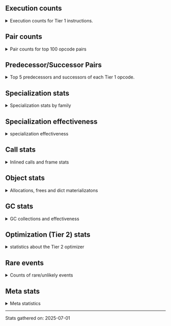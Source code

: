 ## Execution counts

<details>
<summary> Execution counts for Tier 1 instructions. </summary>


The "miss ratio" column shows the percentage of times the instruction
executed that it deoptimized. When this happens, the base unspecialized
instruction is not counted.

<table>
<thead>
<tr>
<th align="left">Name</th>
<th align="right">Base Count</th>
<th align="right">Head Count</th>
<th align="right">Change</th>
</tr>
</thead>
<tbody>
<tr>
<td align="left">BINARY_OP_SUBSCR_LIST_SLICE</td>
<td align="right">540,480</td>
<td align="right">8,180</td>
<td align="right">-98.5%</td>
</tr>
<tr>
<td align="left">STORE_SUBSCR_LIST_INT</td>
<td align="right">547,740</td>
<td align="right">8,300</td>
<td align="right">-98.5%</td>
</tr>
<tr>
<td align="left">LOAD_FAST</td>
<td align="right">1,295,320</td>
<td align="right">20,060</td>
<td align="right">-98.5%</td>
</tr>
<tr>
<td align="left">GET_ITER</td>
<td align="right">812,960</td>
<td align="right">12,640</td>
<td align="right">-98.4%</td>
</tr>
<tr>
<td align="left">BINARY_OP_SUBSCR_LIST_INT</td>
<td align="right">428,720</td>
<td align="right">6,720</td>
<td align="right">-98.4%</td>
</tr>
<tr>
<td align="left">FOR_ITER</td>
<td align="right">564,660</td>
<td align="right">8,900</td>
<td align="right">-98.4%</td>
</tr>
<tr>
<td align="left">LOAD_FAST_BORROW_LOAD_FAST_BORROW</td>
<td align="right">1,560,400</td>
<td align="right">24,640</td>
<td align="right">-98.4%</td>
</tr>
<tr>
<td align="left">LOAD_SMALL_INT</td>
<td align="right">196,520</td>
<td align="right">3,120</td>
<td align="right">-98.4%</td>
</tr>
<tr>
<td align="left">POP_JUMP_IF_FALSE</td>
<td align="right">196,520</td>
<td align="right">3,120</td>
<td align="right">-98.4%</td>
</tr>
<tr>
<td align="left">CALL_PY_GENERAL</td>
<td align="right">58,340</td>
<td align="right">980</td>
<td align="right">-98.3%</td>
</tr>
<tr>
<td align="left">COMPARE_OP</td>
<td align="right">369,340</td>
<td align="right">6,220</td>
<td align="right">-98.3%</td>
</tr>
<tr>
<td align="left">EXTENDED_ARG</td>
<td align="right">741,920</td>
<td align="right">12,860</td>
<td align="right">-98.3%</td>
</tr>
<tr>
<td align="left">STORE_FAST</td>
<td align="right">2,179,020</td>
<td align="right">37,960</td>
<td align="right">-98.3%</td>
</tr>
<tr>
<td align="left">FOR_ITER_LIST</td>
<td align="right">659,960</td>
<td align="right">11,540</td>
<td align="right">-98.3%</td>
</tr>
<tr>
<td align="left">RESUME_CHECK</td>
<td align="right">140,520</td>
<td align="right">2,500</td>
<td align="right">-98.2%</td>
</tr>
<tr>
<td align="left">JUMP_BACKWARD_JIT</td>
<td align="right">411,460</td>
<td align="right">7,800</td>
<td align="right">-98.1%</td>
</tr>
<tr>
<td align="left">LOAD_GLOBAL_MODULE</td>
<td align="right">58,540</td>
<td align="right">1,180</td>
<td align="right">-98.0%</td>
</tr>
<tr>
<td align="left">POP_JUMP_IF_TRUE</td>
<td align="right">817,000</td>
<td align="right">16,520</td>
<td align="right">-98.0%</td>
</tr>
<tr>
<td align="left">COMPARE_OP_INT</td>
<td align="right">644,440</td>
<td align="right">13,540</td>
<td align="right">-97.9%</td>
</tr>
<tr>
<td align="left">CALL_LEN</td>
<td align="right">644,560</td>
<td align="right">13,660</td>
<td align="right">-97.9%</td>
</tr>
<tr>
<td align="left">LOAD_GLOBAL_BUILTIN</td>
<td align="right">746,420</td>
<td align="right">18,540</td>
<td align="right">-97.5%</td>
</tr>
<tr>
<td align="left">BINARY_OP</td>
<td align="right">198,940</td>
<td align="right">5,280</td>
<td align="right">-97.3%</td>
</tr>
<tr>
<td align="left">LOAD_FAST_BORROW</td>
<td align="right">2,169,520</td>
<td align="right">61,380</td>
<td align="right">-97.2%</td>
</tr>
<tr>
<td align="left">CALL_METHOD_DESCRIPTOR_O</td>
<td align="right">60,080</td>
<td align="right">2,540</td>
<td align="right">-95.8%</td>
</tr>
<tr>
<td align="left">CALL_BUILTIN_FAST_WITH_KEYWORDS</td>
<td align="right">101,660</td>
<td align="right">4,680</td>
<td align="right">-95.4%</td>
</tr>
<tr>
<td align="left">LOAD_ATTR_METHOD_NO_DICT</td>
<td align="right">63,680</td>
<td align="right">5,780</td>
<td align="right">-90.9%</td>
</tr>
<tr>
<td align="left">ENTER_EXECUTOR</td>
<td align="right">3,871,680</td>
<td align="right">1,922,240</td>
<td align="right">-50.4%</td>
</tr>
<tr>
<td align="left">POP_ITER</td>
<td align="right">2,428,660</td>
<td align="right">1,894,560</td>
<td align="right">-22.0%</td>
</tr>
<tr>
<td align="left">LOAD_CONST</td>
<td align="right">2,435,260</td>
<td align="right">1,902,240</td>
<td align="right">-21.9%</td>
</tr>
<tr>
<td align="left">CALL_METHOD_DESCRIPTOR_FAST</td>
<td align="right">3,560</td>
<td align="right">3,200</td>
<td align="right">-10.1%</td>
</tr>
<tr>
<td align="left">BUILD_SLICE</td>
<td align="right">1,800</td>
<td align="right">1,620</td>
<td align="right">-10.0%</td>
</tr>
<tr>
<td align="left">CALL_BUILTIN_CLASS</td>
<td align="right">1,980</td>
<td align="right">1,800</td>
<td align="right">-9.1%</td>
</tr>
<tr>
<td align="left">PUSH_NULL</td>
<td align="right">4,140</td>
<td align="right">3,780</td>
<td align="right">-8.7%</td>
</tr>
<tr>
<td align="left">POP_TOP</td>
<td align="right">1,954,700</td>
<td align="right">1,896,980</td>
<td align="right">-3.0%</td>
</tr>
<tr>
<td align="left">RETURN_VALUE</td>
<td align="right">1,887,180</td>
<td align="right">1,887,180</td>
<td align="right">0.0%</td>
</tr>
<tr>
<td align="left">CALL</td>
<td align="right">1,360</td>
<td align="right">1,360</td>
<td align="right">0.0%</td>
</tr>
<tr>
<td align="left">LOAD_GLOBAL</td>
<td align="right">920</td>
<td align="right">920</td>
<td align="right">0.0%</td>
</tr>
<tr>
<td align="left">LOAD_ATTR</td>
<td align="right">700</td>
<td align="right">700</td>
<td align="right">0.0%</td>
</tr>
<tr>
<td align="left">CALL_NON_PY_GENERAL</td>
<td align="right">200</td>
<td align="right">200</td>
<td align="right">0.0%</td>
</tr>
<tr>
<td align="left">BUILD_LIST</td>
<td align="right">180</td>
<td align="right">180</td>
<td align="right">0.0%</td>
</tr>
<tr>
<td align="left">RESUME</td>
<td align="right">160</td>
<td align="right">160</td>
<td align="right">0.0%</td>
</tr>
<tr>
<td align="left">JUMP_BACKWARD</td>
<td align="right">160</td>
<td align="right">160</td>
<td align="right">0.0%</td>
</tr>
<tr>
<td align="left">CALL_PY_EXACT_ARGS</td>
<td align="right">160</td>
<td align="right">160</td>
<td align="right">0.0%</td>
</tr>
<tr>
<td align="left">LOAD_ATTR_INSTANCE_VALUE</td>
<td align="right">160</td>
<td align="right">160</td>
<td align="right">0.0%</td>
</tr>
<tr>
<td align="left">LOAD_ATTR_MODULE</td>
<td align="right">160</td>
<td align="right">160</td>
<td align="right">0.0%</td>
</tr>
<tr>
<td align="left">CALL_FUNCTION_EX</td>
<td align="right">120</td>
<td align="right">120</td>
<td align="right">0.0%</td>
</tr>
<tr>
<td align="left">TO_BOOL</td>
<td align="right">120</td>
<td align="right">120</td>
<td align="right">0.0%</td>
</tr>
<tr>
<td align="left">BUILD_TUPLE</td>
<td align="right">120</td>
<td align="right">120</td>
<td align="right">0.0%</td>
</tr>
<tr>
<td align="left">LOAD_DEREF</td>
<td align="right">120</td>
<td align="right">120</td>
<td align="right">0.0%</td>
</tr>
<tr>
<td align="left">FOR_ITER_RANGE</td>
<td align="right">100</td>
<td align="right">100</td>
<td align="right">0.0%</td>
</tr>
<tr>
<td align="left">LOAD_ATTR_METHOD_WITH_VALUES</td>
<td align="right">80</td>
<td align="right">80</td>
<td align="right">0.0%</td>
</tr>
<tr>
<td align="left">MAKE_FUNCTION</td>
<td align="right">60</td>
<td align="right">60</td>
<td align="right">0.0%</td>
</tr>
<tr>
<td align="left">NOP</td>
<td align="right">60</td>
<td align="right">60</td>
<td align="right">0.0%</td>
</tr>
<tr>
<td align="left">CALL_INTRINSIC_1</td>
<td align="right">60</td>
<td align="right">60</td>
<td align="right">0.0%</td>
</tr>
<tr>
<td align="left">COPY_FREE_VARS</td>
<td align="right">60</td>
<td align="right">60</td>
<td align="right">0.0%</td>
</tr>
<tr>
<td align="left">IS_OP</td>
<td align="right">60</td>
<td align="right">60</td>
<td align="right">0.0%</td>
</tr>
<tr>
<td align="left">JUMP_FORWARD</td>
<td align="right">60</td>
<td align="right">60</td>
<td align="right">0.0%</td>
</tr>
<tr>
<td align="left">LIST_EXTEND</td>
<td align="right">60</td>
<td align="right">60</td>
<td align="right">0.0%</td>
</tr>
<tr>
<td align="left">LOAD_FAST_CHECK</td>
<td align="right">60</td>
<td align="right">60</td>
<td align="right">0.0%</td>
</tr>
<tr>
<td align="left">LOAD_FAST_LOAD_FAST</td>
<td align="right">60</td>
<td align="right">60</td>
<td align="right">0.0%</td>
</tr>
<tr>
<td align="left">MAKE_CELL</td>
<td align="right">60</td>
<td align="right">60</td>
<td align="right">0.0%</td>
</tr>
<tr>
<td align="left">POP_JUMP_IF_NOT_NONE</td>
<td align="right">60</td>
<td align="right">60</td>
<td align="right">0.0%</td>
</tr>
<tr>
<td align="left">SET_FUNCTION_ATTRIBUTE</td>
<td align="right">60</td>
<td align="right">60</td>
<td align="right">0.0%</td>
</tr>
<tr>
<td align="left">STORE_DEREF</td>
<td align="right">60</td>
<td align="right">60</td>
<td align="right">0.0%</td>
</tr>
<tr>
<td align="left">STORE_FAST_STORE_FAST</td>
<td align="right">60</td>
<td align="right">60</td>
<td align="right">0.0%</td>
</tr>
<tr>
<td align="left">STORE_SUBSCR</td>
<td align="right">40</td>
<td align="right">40</td>
<td align="right">0.0%</td>
</tr>
<tr>
<td align="left">UNPACK_SEQUENCE</td>
<td align="right">40</td>
<td align="right">40</td>
<td align="right">0.0%</td>
</tr>
<tr>
<td align="left">BINARY_OP_SUBSCR_TUPLE_INT</td>
<td align="right">40</td>
<td align="right">40</td>
<td align="right">0.0%</td>
</tr>
<tr>
<td align="left">BINARY_OP_SUBTRACT_FLOAT</td>
<td align="right">40</td>
<td align="right">40</td>
<td align="right">0.0%</td>
</tr>
<tr>
<td align="left">CALL_METHOD_DESCRIPTOR_NOARGS</td>
<td align="right">40</td>
<td align="right">40</td>
<td align="right">0.0%</td>
</tr>
<tr>
<td align="left">TO_BOOL_BOOL</td>
<td align="right">40</td>
<td align="right">40</td>
<td align="right">0.0%</td>
</tr>
<tr>
<td align="left">UNPACK_SEQUENCE_TWO_TUPLE</td>
<td align="right">40</td>
<td align="right">40</td>
<td align="right">0.0%</td>
</tr>
</tbody>
</table>


</details>

## Pair counts

<details>
<summary> Pair counts for top 100 opcode pairs </summary>


Pairs of specialized operations that deoptimize and are then followed by
the corresponding unspecialized instruction are not counted as pairs.

Not included in comparative output.


</details>

## Predecessor/Successor Pairs

<details>
<summary> Top 5 predecessors and successors of each Tier 1 opcode. </summary>


This does not include the unspecialized instructions that occur after a
specialized instruction deoptimizes.

Not included in comparative output.


</details>

## Specialization stats

<details>
<summary> Specialization stats by family </summary>

### BINARY_OP

<details>
<summary> specialization stats for BINARY_OP family </summary>

<table>
<thead>
<tr>
<th align="left">Kind</th>
<th align="right">Base Count</th>
<th align="right">Base Ratio</th>
<th align="right">Head Count</th>
<th align="right">Head Ratio</th>
<th align="right">Change</th>
</tr>
</thead>
<tbody>
<tr>
<td align="left">
deferred
<details>
<summary>ⓘ</summary>

Lists the number of "deferred" (i.e. not specialized) instructions executed.
</details>
</td>
<td align="right">198,240</td>
<td align="right">0.8%</td>
<td align="right">4,820</td>
<td align="right">0.0%</td>
<td align="right">-97.6%</td>
</tr>
<tr>
<td align="left">
hit
<details>
<summary>ⓘ</summary>

Specialized instructions that complete.
</details>
</td>
<td align="right">24,582,700</td>
<td align="right">99.2%</td>
<td align="right">24,582,700</td>
<td align="right">100.0%</td>
<td align="right">0.0%</td>
</tr>
</tbody>
</table>

<table>
<thead>
<tr>
<th align="left">Success</th>
<th align="right">Base Count</th>
<th align="right">Base Ratio</th>
<th align="right">Head Count</th>
<th align="right">Head Ratio</th>
<th align="right">Change</th>
</tr>
</thead>
<tbody>
<tr>
<td align="left">Failure</td>
<td align="right">560</td>
<td align="right">80.0%</td>
<td align="right">320</td>
<td align="right">69.6%</td>
<td align="right">-42.9%</td>
</tr>
<tr>
<td align="left">Success</td>
<td align="right">140</td>
<td align="right">20.0%</td>
<td align="right">140</td>
<td align="right">30.4%</td>
<td align="right">0.0%</td>
</tr>
</tbody>
</table>

<table>
<thead>
<tr>
<th align="left">Failure kind</th>
<th align="right">Base Count</th>
<th align="right">Base Ratio</th>
<th align="right">Head Count</th>
<th align="right">Head Ratio</th>
<th align="right">Change</th>
</tr>
</thead>
<tbody>
<tr>
<td align="left">and other</td>
<td align="right">220</td>
<td align="right">39.3%</td>
<td align="right">100</td>
<td align="right">31.2%</td>
<td align="right">-54.5%</td>
</tr>
<tr>
<td align="left">subtract other</td>
<td align="right">220</td>
<td align="right">39.3%</td>
<td align="right">100</td>
<td align="right">31.2%</td>
<td align="right">-54.5%</td>
</tr>
<tr>
<td align="left">subscr string slice</td>
<td align="right">100</td>
<td align="right">17.9%</td>
<td align="right">100</td>
<td align="right">31.2%</td>
<td align="right">0.0%</td>
</tr>
<tr>
<td align="left">multiply different types</td>
<td align="right">20</td>
<td align="right">3.6%</td>
<td align="right">20</td>
<td align="right">6.2%</td>
<td align="right">0.0%</td>
</tr>
</tbody>
</table>


</details>

### CALL

<details>
<summary> specialization stats for CALL family </summary>

<table>
<thead>
<tr>
<th align="left">Kind</th>
<th align="right">Base Count</th>
<th align="right">Base Ratio</th>
<th align="right">Head Count</th>
<th align="right">Head Ratio</th>
<th align="right">Change</th>
</tr>
</thead>
<tbody>
<tr>
<td align="left">
deferred
<details>
<summary>ⓘ</summary>

Lists the number of "deferred" (i.e. not specialized) instructions executed.
</details>
</td>
<td align="right">680</td>
<td align="right">0.0%</td>
<td align="right">680</td>
<td align="right">0.0%</td>
<td align="right">0.0%</td>
</tr>
<tr>
<td align="left">
hit
<details>
<summary>ⓘ</summary>

Specialized instructions that complete.
</details>
</td>
<td align="right">15,990,980</td>
<td align="right">100.0%</td>
<td align="right">15,990,980</td>
<td align="right">100.0%</td>
<td align="right">0.0%</td>
</tr>
</tbody>
</table>

<table>
<thead>
<tr>
<th align="left">Success</th>
<th align="right">Base Count</th>
<th align="right">Base Ratio</th>
<th align="right">Head Count</th>
<th align="right">Head Ratio</th>
<th align="right">Change</th>
</tr>
</thead>
<tbody>
<tr>
<td align="left">Success</td>
<td align="right">680</td>
<td align="right">100.0%</td>
<td align="right">680</td>
<td align="right">100.0%</td>
<td align="right">0.0%</td>
</tr>
<tr>
<td align="left">Failure</td>
<td align="right">0</td>
<td align="right">0.0%</td>
<td align="right">0</td>
<td align="right">0.0%</td>
<td align="right"></td>
</tr>
</tbody>
</table>


</details>

### COMPARE_OP

<details>
<summary> specialization stats for COMPARE_OP family </summary>

<table>
<thead>
<tr>
<th align="left">Kind</th>
<th align="right">Base Count</th>
<th align="right">Base Ratio</th>
<th align="right">Head Count</th>
<th align="right">Head Ratio</th>
<th align="right">Change</th>
</tr>
</thead>
<tbody>
<tr>
<td align="left">
deferred
<details>
<summary>ⓘ</summary>

Lists the number of "deferred" (i.e. not specialized) instructions executed.
</details>
</td>
<td align="right">368,960</td>
<td align="right">3.2%</td>
<td align="right">5,980</td>
<td align="right">0.1%</td>
<td align="right">-98.4%</td>
</tr>
<tr>
<td align="left">
hit
<details>
<summary>ⓘ</summary>

Specialized instructions that complete.
</details>
</td>
<td align="right">11,006,920</td>
<td align="right">96.8%</td>
<td align="right">11,006,920</td>
<td align="right">99.9%</td>
<td align="right">0.0%</td>
</tr>
</tbody>
</table>

<table>
<thead>
<tr>
<th align="left">Success</th>
<th align="right">Base Count</th>
<th align="right">Base Ratio</th>
<th align="right">Head Count</th>
<th align="right">Head Ratio</th>
<th align="right">Change</th>
</tr>
</thead>
<tbody>
<tr>
<td align="left">Failure</td>
<td align="right">300</td>
<td align="right">78.9%</td>
<td align="right">160</td>
<td align="right">66.7%</td>
<td align="right">-46.7%</td>
</tr>
<tr>
<td align="left">Success</td>
<td align="right">80</td>
<td align="right">21.1%</td>
<td align="right">80</td>
<td align="right">33.3%</td>
<td align="right">0.0%</td>
</tr>
</tbody>
</table>

<table>
<thead>
<tr>
<th align="left">Failure kind</th>
<th align="right">Base Count</th>
<th align="right">Base Ratio</th>
<th align="right">Head Count</th>
<th align="right">Head Ratio</th>
<th align="right">Change</th>
</tr>
</thead>
<tbody>
<tr>
<td align="left">set</td>
<td align="right">280</td>
<td align="right">93.3%</td>
<td align="right">140</td>
<td align="right">87.5%</td>
<td align="right">-50.0%</td>
</tr>
<tr>
<td align="left">list</td>
<td align="right">20</td>
<td align="right">6.7%</td>
<td align="right">20</td>
<td align="right">12.5%</td>
<td align="right">0.0%</td>
</tr>
</tbody>
</table>


</details>

### FOR_ITER

<details>
<summary> specialization stats for FOR_ITER family </summary>

<table>
<thead>
<tr>
<th align="left">Kind</th>
<th align="right">Base Count</th>
<th align="right">Base Ratio</th>
<th align="right">Head Count</th>
<th align="right">Head Ratio</th>
<th align="right">Change</th>
</tr>
</thead>
<tbody>
<tr>
<td align="left">
deferred
<details>
<summary>ⓘ</summary>

Lists the number of "deferred" (i.e. not specialized) instructions executed.
</details>
</td>
<td align="right">564,260</td>
<td align="right">46.1%</td>
<td align="right">8,680</td>
<td align="right">42.3%</td>
<td align="right">-98.5%</td>
</tr>
<tr>
<td align="left">
hit
<details>
<summary>ⓘ</summary>

Specialized instructions that complete.
</details>
</td>
<td align="right">660,060</td>
<td align="right">53.9%</td>
<td align="right">11,640</td>
<td align="right">56.7%</td>
<td align="right">-98.2%</td>
</tr>
</tbody>
</table>

<table>
<thead>
<tr>
<th align="left">Success</th>
<th align="right">Base Count</th>
<th align="right">Base Ratio</th>
<th align="right">Head Count</th>
<th align="right">Head Ratio</th>
<th align="right">Change</th>
</tr>
</thead>
<tbody>
<tr>
<td align="left">Failure</td>
<td align="right">340</td>
<td align="right">85.0%</td>
<td align="right">160</td>
<td align="right">72.7%</td>
<td align="right">-52.9%</td>
</tr>
<tr>
<td align="left">Success</td>
<td align="right">60</td>
<td align="right">15.0%</td>
<td align="right">60</td>
<td align="right">27.3%</td>
<td align="right">0.0%</td>
</tr>
</tbody>
</table>

<table>
<thead>
<tr>
<th align="left">Failure kind</th>
<th align="right">Base Count</th>
<th align="right">Base Ratio</th>
<th align="right">Head Count</th>
<th align="right">Head Ratio</th>
<th align="right">Change</th>
</tr>
</thead>
<tbody>
<tr>
<td align="left">set</td>
<td align="right">320</td>
<td align="right">94.1%</td>
<td align="right">140</td>
<td align="right">87.5%</td>
<td align="right">-56.2%</td>
</tr>
<tr>
<td align="left">dict values</td>
<td align="right">20</td>
<td align="right">5.9%</td>
<td align="right">20</td>
<td align="right">12.5%</td>
<td align="right">0.0%</td>
</tr>
</tbody>
</table>


</details>

### GET_ITER

<details>
<summary> specialization stats for GET_ITER family </summary>

<table>
<thead>
<tr>
<th align="left">Failure kind</th>
<th align="right">Base Count</th>
<th align="right">Base Ratio</th>
<th align="right">Head Count</th>
<th align="right">Head Ratio</th>
<th align="right">Change</th>
</tr>
</thead>
<tbody>
<tr>
<td align="left">list</td>
<td align="right">6,717,900</td>
<td align="right">6,717,900 / 0 !!</td>
<td align="right">6,717,900</td>
<td align="right">6,717,900 / 0 !!</td>
<td align="right">0.0%</td>
</tr>
<tr>
<td align="left">other</td>
<td align="right">3,088,020</td>
<td align="right">3,088,020 / 0 !!</td>
<td align="right">3,088,020</td>
<td align="right">3,088,020 / 0 !!</td>
<td align="right">0.0%</td>
</tr>
</tbody>
</table>


</details>

### LOAD_ATTR

<details>
<summary> specialization stats for LOAD_ATTR family </summary>

<table>
<thead>
<tr>
<th align="left">Kind</th>
<th align="right">Base Count</th>
<th align="right">Base Ratio</th>
<th align="right">Head Count</th>
<th align="right">Head Ratio</th>
<th align="right">Change</th>
</tr>
</thead>
<tbody>
<tr>
<td align="left">
hit
<details>
<summary>ⓘ</summary>

Specialized instructions that complete.
</details>
</td>
<td align="right">1,892,500</td>
<td align="right">100.0%</td>
<td align="right">1,892,320</td>
<td align="right">100.0%</td>
<td align="right">-0.0%</td>
</tr>
<tr>
<td align="left">
deferred
<details>
<summary>ⓘ</summary>

Lists the number of "deferred" (i.e. not specialized) instructions executed.
</details>
</td>
<td align="right">380</td>
<td align="right">0.0%</td>
<td align="right">380</td>
<td align="right">0.0%</td>
<td align="right">0.0%</td>
</tr>
</tbody>
</table>

<table>
<thead>
<tr>
<th align="left">Success</th>
<th align="right">Base Count</th>
<th align="right">Base Ratio</th>
<th align="right">Head Count</th>
<th align="right">Head Ratio</th>
<th align="right">Change</th>
</tr>
</thead>
<tbody>
<tr>
<td align="left">Success</td>
<td align="right">300</td>
<td align="right">93.8%</td>
<td align="right">300</td>
<td align="right">93.8%</td>
<td align="right">0.0%</td>
</tr>
<tr>
<td align="left">Failure</td>
<td align="right">20</td>
<td align="right">6.2%</td>
<td align="right">20</td>
<td align="right">6.2%</td>
<td align="right">0.0%</td>
</tr>
</tbody>
</table>


</details>

### LOAD_GLOBAL

<details>
<summary> specialization stats for LOAD_GLOBAL family </summary>

<table>
<thead>
<tr>
<th align="left">Kind</th>
<th align="right">Base Count</th>
<th align="right">Base Ratio</th>
<th align="right">Head Count</th>
<th align="right">Head Ratio</th>
<th align="right">Change</th>
</tr>
</thead>
<tbody>
<tr>
<td align="left">
hit
<details>
<summary>ⓘ</summary>

Specialized instructions that complete.
</details>
</td>
<td align="right">804,960</td>
<td align="right">99.9%</td>
<td align="right">19,720</td>
<td align="right">95.5%</td>
<td align="right">-97.6%</td>
</tr>
<tr>
<td align="left">
deferred
<details>
<summary>ⓘ</summary>

Lists the number of "deferred" (i.e. not specialized) instructions executed.
</details>
</td>
<td align="right">460</td>
<td align="right">0.1%</td>
<td align="right">460</td>
<td align="right">2.2%</td>
<td align="right">0.0%</td>
</tr>
</tbody>
</table>

<table>
<thead>
<tr>
<th align="left">Success</th>
<th align="right">Base Count</th>
<th align="right">Base Ratio</th>
<th align="right">Head Count</th>
<th align="right">Head Ratio</th>
<th align="right">Change</th>
</tr>
</thead>
<tbody>
<tr>
<td align="left">Success</td>
<td align="right">460</td>
<td align="right">100.0%</td>
<td align="right">460</td>
<td align="right">100.0%</td>
<td align="right">0.0%</td>
</tr>
<tr>
<td align="left">Failure</td>
<td align="right">0</td>
<td align="right">0.0%</td>
<td align="right">0</td>
<td align="right">0.0%</td>
<td align="right"></td>
</tr>
</tbody>
</table>


</details>

### STORE_SUBSCR

<details>
<summary> specialization stats for STORE_SUBSCR family </summary>

<table>
<thead>
<tr>
<th align="left">Kind</th>
<th align="right">Base Count</th>
<th align="right">Base Ratio</th>
<th align="right">Head Count</th>
<th align="right">Head Ratio</th>
<th align="right">Change</th>
</tr>
</thead>
<tbody>
<tr>
<td align="left">
deferred
<details>
<summary>ⓘ</summary>

Lists the number of "deferred" (i.e. not specialized) instructions executed.
</details>
</td>
<td align="right">20</td>
<td align="right">0.0%</td>
<td align="right">20</td>
<td align="right">0.0%</td>
<td align="right">0.0%</td>
</tr>
<tr>
<td align="left">
hit
<details>
<summary>ⓘ</summary>

Specialized instructions that complete.
</details>
</td>
<td align="right">15,439,780</td>
<td align="right">100.0%</td>
<td align="right">15,439,780</td>
<td align="right">100.0%</td>
<td align="right">0.0%</td>
</tr>
</tbody>
</table>

<table>
<thead>
<tr>
<th align="left">Success</th>
<th align="right">Base Count</th>
<th align="right">Base Ratio</th>
<th align="right">Head Count</th>
<th align="right">Head Ratio</th>
<th align="right">Change</th>
</tr>
</thead>
<tbody>
<tr>
<td align="left">Success</td>
<td align="right">20</td>
<td align="right">100.0%</td>
<td align="right">20</td>
<td align="right">100.0%</td>
<td align="right">0.0%</td>
</tr>
<tr>
<td align="left">Failure</td>
<td align="right">0</td>
<td align="right">0.0%</td>
<td align="right">0</td>
<td align="right">0.0%</td>
<td align="right"></td>
</tr>
</tbody>
</table>


</details>

### TO_BOOL

<details>
<summary> specialization stats for TO_BOOL family </summary>

<table>
<thead>
<tr>
<th align="left">Kind</th>
<th align="right">Base Count</th>
<th align="right">Base Ratio</th>
<th align="right">Head Count</th>
<th align="right">Head Ratio</th>
<th align="right">Change</th>
</tr>
</thead>
<tbody>
<tr>
<td align="left">
deferred
<details>
<summary>ⓘ</summary>

Lists the number of "deferred" (i.e. not specialized) instructions executed.
</details>
</td>
<td align="right">80</td>
<td align="right">50.0%</td>
<td align="right">80</td>
<td align="right">50.0%</td>
<td align="right">0.0%</td>
</tr>
<tr>
<td align="left">
hit
<details>
<summary>ⓘ</summary>

Specialized instructions that complete.
</details>
</td>
<td align="right">40</td>
<td align="right">25.0%</td>
<td align="right">40</td>
<td align="right">25.0%</td>
<td align="right">0.0%</td>
</tr>
</tbody>
</table>

<table>
<thead>
<tr>
<th align="left">Success</th>
<th align="right">Base Count</th>
<th align="right">Base Ratio</th>
<th align="right">Head Count</th>
<th align="right">Head Ratio</th>
<th align="right">Change</th>
</tr>
</thead>
<tbody>
<tr>
<td align="left">Success</td>
<td align="right">20</td>
<td align="right">50.0%</td>
<td align="right">20</td>
<td align="right">50.0%</td>
<td align="right">0.0%</td>
</tr>
<tr>
<td align="left">Failure</td>
<td align="right">20</td>
<td align="right">50.0%</td>
<td align="right">20</td>
<td align="right">50.0%</td>
<td align="right">0.0%</td>
</tr>
</tbody>
</table>

<table>
<thead>
<tr>
<th align="left">Failure kind</th>
<th align="right">Base Count</th>
<th align="right">Base Ratio</th>
<th align="right">Head Count</th>
<th align="right">Head Ratio</th>
<th align="right">Change</th>
</tr>
</thead>
<tbody>
<tr>
<td align="left">sequence</td>
<td align="right">20</td>
<td align="right">100.0%</td>
<td align="right">20</td>
<td align="right">100.0%</td>
<td align="right">0.0%</td>
</tr>
</tbody>
</table>


</details>

### UNPACK_SEQUENCE

<details>
<summary> specialization stats for UNPACK_SEQUENCE family </summary>

<table>
<thead>
<tr>
<th align="left">Kind</th>
<th align="right">Base Count</th>
<th align="right">Base Ratio</th>
<th align="right">Head Count</th>
<th align="right">Head Ratio</th>
<th align="right">Change</th>
</tr>
</thead>
<tbody>
<tr>
<td align="left">
deferred
<details>
<summary>ⓘ</summary>

Lists the number of "deferred" (i.e. not specialized) instructions executed.
</details>
</td>
<td align="right">20</td>
<td align="right">25.0%</td>
<td align="right">20</td>
<td align="right">25.0%</td>
<td align="right">0.0%</td>
</tr>
<tr>
<td align="left">
hit
<details>
<summary>ⓘ</summary>

Specialized instructions that complete.
</details>
</td>
<td align="right">40</td>
<td align="right">50.0%</td>
<td align="right">40</td>
<td align="right">50.0%</td>
<td align="right">0.0%</td>
</tr>
</tbody>
</table>

<table>
<thead>
<tr>
<th align="left">Success</th>
<th align="right">Base Count</th>
<th align="right">Base Ratio</th>
<th align="right">Head Count</th>
<th align="right">Head Ratio</th>
<th align="right">Change</th>
</tr>
</thead>
<tbody>
<tr>
<td align="left">Success</td>
<td align="right">20</td>
<td align="right">100.0%</td>
<td align="right">20</td>
<td align="right">100.0%</td>
<td align="right">0.0%</td>
</tr>
<tr>
<td align="left">Failure</td>
<td align="right">0</td>
<td align="right">0.0%</td>
<td align="right">0</td>
<td align="right">0.0%</td>
<td align="right"></td>
</tr>
</tbody>
</table>


</details>


</details>

## Specialization effectiveness

<details>
<summary> specialization effectiveness </summary>


All entries are execution counts. Should add up to the total number of
Tier 1 instructions executed.

<table>
<thead>
<tr>
<th align="left">Instructions</th>
<th align="right">Base Count</th>
<th align="right">Base Ratio</th>
<th align="right">Head Count</th>
<th align="right">Head Ratio</th>
<th align="right">Change</th>
</tr>
</thead>
<tbody>
<tr>
<td align="left">
Specialized misses
<details>
<summary>ⓘ</summary>

Specialized instructions, e.g. `LOAD_ATTR_MODULE` that deopt.
</details>
</td>
<td align="right">20</td>
<td align="right">0.0%</td>
<td align="right">0</td>
<td align="right">0.0%</td>
<td align="right">-100.0%</td>
</tr>
<tr>
<td align="left">
Not specialized
<details>
<summary>ⓘ</summary>

Instructions that could be specialized but aren't, e.g. `LOAD_ATTR`, `BINARY_SLICE`.
</details>
</td>
<td align="right">1,949,080</td>
<td align="right">6.8%</td>
<td align="right">36,220</td>
<td align="right">0.4%</td>
<td align="right">-98.1%</td>
</tr>
<tr>
<td align="left">
Specialized hits
<details>
<summary>ⓘ</summary>

Specialized instructions, e.g. `LOAD_ATTR_MODULE` that complete.
</details>
</td>
<td align="right">5,113,180</td>
<td align="right">17.8%</td>
<td align="right">112,000</td>
<td align="right">1.1%</td>
<td align="right">-97.8%</td>
</tr>
<tr>
<td align="left">
Basic
<details>
<summary>ⓘ</summary>

Instructions that are not and cannot be specialized, e.g. `LOAD_FAST`.
</details>
</td>
<td align="right">21,741,340</td>
<td align="right">75.5%</td>
<td align="right">9,689,960</td>
<td align="right">98.5%</td>
<td align="right">-55.4%</td>
</tr>
</tbody>
</table>

### Deferred by instruction

<details>
<summary> Breakdown of deferred (not specialized) instruction counts by family </summary>

<table>
<thead>
<tr>
<th align="left">Name</th>
<th align="right">Base Count</th>
<th align="right">Base Ratio</th>
<th align="right">Head Count</th>
<th align="right">Head Ratio</th>
<th align="right">Change</th>
</tr>
</thead>
<tbody>
<tr>
<td align="left">FOR_ITER</td>
<td align="right">564,260</td>
<td align="right">49.8%</td>
<td align="right">8,680</td>
<td align="right">41.1%</td>
<td align="right">-98.5%</td>
</tr>
<tr>
<td align="left">COMPARE_OP</td>
<td align="right">368,960</td>
<td align="right">32.6%</td>
<td align="right">5,980</td>
<td align="right">28.3%</td>
<td align="right">-98.4%</td>
</tr>
<tr>
<td align="left">BINARY_OP</td>
<td align="right">198,240</td>
<td align="right">17.5%</td>
<td align="right">4,820</td>
<td align="right">22.8%</td>
<td align="right">-97.6%</td>
</tr>
<tr>
<td align="left">CALL</td>
<td align="right">680</td>
<td align="right">0.1%</td>
<td align="right">680</td>
<td align="right">3.2%</td>
<td align="right">0.0%</td>
</tr>
<tr>
<td align="left">LOAD_GLOBAL</td>
<td align="right">460</td>
<td align="right">0.0%</td>
<td align="right">460</td>
<td align="right">2.2%</td>
<td align="right">0.0%</td>
</tr>
<tr>
<td align="left">LOAD_ATTR</td>
<td align="right">380</td>
<td align="right">0.0%</td>
<td align="right">380</td>
<td align="right">1.8%</td>
<td align="right">0.0%</td>
</tr>
<tr>
<td align="left">TO_BOOL</td>
<td align="right">80</td>
<td align="right">0.0%</td>
<td align="right">80</td>
<td align="right">0.4%</td>
<td align="right">0.0%</td>
</tr>
<tr>
<td align="left">STORE_SUBSCR</td>
<td align="right">20</td>
<td align="right">0.0%</td>
<td align="right">20</td>
<td align="right">0.1%</td>
<td align="right">0.0%</td>
</tr>
<tr>
<td align="left">UNPACK_SEQUENCE</td>
<td align="right">20</td>
<td align="right">0.0%</td>
<td align="right">20</td>
<td align="right">0.1%</td>
<td align="right">0.0%</td>
</tr>
<tr>
<td align="left">BINARY_SLICE</td>
<td align="right">0</td>
<td align="right">0.0%</td>
<td align="right">0</td>
<td align="right">0.0%</td>
<td align="right"></td>
</tr>
</tbody>
</table>


</details>

### Misses by instruction

<details>
<summary> Breakdown of misses (specialized deopts) instruction counts by family </summary>

<table>
<thead>
<tr>
<th align="left">Name</th>
<th align="right">Base Count</th>
<th align="right">Base Ratio</th>
<th align="right">Head Count</th>
<th align="right">Head Ratio</th>
<th align="right">Change</th>
</tr>
</thead>
<tbody>
<tr>
<td align="left">RESUME</td>
<td align="right">20</td>
<td align="right">50.0%</td>
<td align="right"></td>
<td align="right"></td>
<td align="right"></td>
</tr>
<tr>
<td align="left">RESUME_CHECK</td>
<td align="right">20</td>
<td align="right">50.0%</td>
<td align="right"></td>
<td align="right"></td>
<td align="right"></td>
</tr>
<tr>
<td align="left">CACHE</td>
<td align="right">0</td>
<td align="right">0.0%</td>
<td align="right"></td>
<td align="right"></td>
<td align="right"></td>
</tr>
<tr>
<td align="left">CALL_FUNCTION_EX</td>
<td align="right">0</td>
<td align="right">0.0%</td>
<td align="right"></td>
<td align="right"></td>
<td align="right"></td>
</tr>
<tr>
<td align="left">MAKE_FUNCTION</td>
<td align="right">0</td>
<td align="right">0.0%</td>
<td align="right"></td>
<td align="right"></td>
<td align="right"></td>
</tr>
<tr>
<td align="left">NOP</td>
<td align="right">0</td>
<td align="right">0.0%</td>
<td align="right"></td>
<td align="right"></td>
<td align="right"></td>
</tr>
<tr>
<td align="left">POP_ITER</td>
<td align="right">0</td>
<td align="right">0.0%</td>
<td align="right"></td>
<td align="right"></td>
<td align="right"></td>
</tr>
<tr>
<td align="left">POP_TOP</td>
<td align="right">0</td>
<td align="right">0.0%</td>
<td align="right"></td>
<td align="right"></td>
<td align="right"></td>
</tr>
<tr>
<td align="left">PUSH_NULL</td>
<td align="right">0</td>
<td align="right">0.0%</td>
<td align="right"></td>
<td align="right"></td>
<td align="right"></td>
</tr>
<tr>
<td align="left">RETURN_VALUE</td>
<td align="right">0</td>
<td align="right">0.0%</td>
<td align="right"></td>
<td align="right"></td>
<td align="right"></td>
</tr>
</tbody>
</table>


</details>


</details>

## Call stats

<details>
<summary> Inlined calls and frame stats </summary>


This shows what fraction of calls to Python functions are inlined (i.e.
not having a call at the C level) and for those that are not, where the
call comes from.  The various categories overlap.

Also includes the count of frame objects created.

<table>
<thead>
<tr>
<th align="left"></th>
<th align="right">Base Count</th>
<th align="right">Base Ratio</th>
<th align="right">Head Count</th>
<th align="right">Head Ratio</th>
<th align="right">Change</th>
</tr>
</thead>
<tbody>
<tr>
<td align="left">Calls to PyEval_EvalDefault</td>
<td align="right">60</td>
<td align="right">0.0%</td>
<td align="right">60</td>
<td align="right">0.0%</td>
<td align="right">0.0%</td>
</tr>
<tr>
<td align="left">Calls to Python functions inlined</td>
<td align="right">1,887,120</td>
<td align="right">100.0%</td>
<td align="right">1,887,120</td>
<td align="right">100.0%</td>
<td align="right">0.0%</td>
</tr>
<tr>
<td align="left">Calls via PyEval_EvalFrame (total)</td>
<td align="right">60</td>
<td align="right">0.0%</td>
<td align="right">60</td>
<td align="right">0.0%</td>
<td align="right">0.0%</td>
</tr>
<tr>
<td align="left">Calls via PyEval_EvalFrame (vector)</td>
<td align="right">60</td>
<td align="right">0.0%</td>
<td align="right">60</td>
<td align="right">0.0%</td>
<td align="right">0.0%</td>
</tr>
<tr>
<td align="left">Calls via PyEval_EvalFrame (generator)</td>
<td align="right">0</td>
<td align="right">0.0%</td>
<td align="right">0</td>
<td align="right">0.0%</td>
<td align="right"></td>
</tr>
<tr>
<td align="left">Calls via PyEval_EvalFrame (legacy)</td>
<td align="right">0</td>
<td align="right">0.0%</td>
<td align="right">0</td>
<td align="right">0.0%</td>
<td align="right"></td>
</tr>
<tr>
<td align="left">Calls via PyEval_EvalFrame (function vectorcall)</td>
<td align="right">60</td>
<td align="right">0.0%</td>
<td align="right">60</td>
<td align="right">0.0%</td>
<td align="right">0.0%</td>
</tr>
<tr>
<td align="left">Calls via PyEval_EvalFrame (build class)</td>
<td align="right">0</td>
<td align="right">0.0%</td>
<td align="right">0</td>
<td align="right">0.0%</td>
<td align="right"></td>
</tr>
<tr>
<td align="left">Calls via PyEval_EvalFrame (slot)</td>
<td align="right">0</td>
<td align="right">0.0%</td>
<td align="right">0</td>
<td align="right">0.0%</td>
<td align="right"></td>
</tr>
<tr>
<td align="left">Calls via PyEval_EvalFrame (function ex)</td>
<td align="right">60</td>
<td align="right">0.0%</td>
<td align="right">60</td>
<td align="right">0.0%</td>
<td align="right">0.0%</td>
</tr>
<tr>
<td align="left">Calls via PyEval_EvalFrame (api)</td>
<td align="right">0</td>
<td align="right">0.0%</td>
<td align="right">0</td>
<td align="right">0.0%</td>
<td align="right"></td>
</tr>
<tr>
<td align="left">Calls via PyEval_EvalFrame (method)</td>
<td align="right">0</td>
<td align="right">0.0%</td>
<td align="right">0</td>
<td align="right">0.0%</td>
<td align="right"></td>
</tr>
<tr>
<td align="left">Frame objects created</td>
<td align="right">0</td>
<td align="right">0.0%</td>
<td align="right">0</td>
<td align="right">0.0%</td>
<td align="right"></td>
</tr>
<tr>
<td align="left">Frames pushed</td>
<td align="right">1,887,180</td>
<td align="right">100.0%</td>
<td align="right">1,887,180</td>
<td align="right">100.0%</td>
<td align="right">0.0%</td>
</tr>
</tbody>
</table>


</details>

## Object stats

<details>
<summary> Allocations, frees and dict materializatons </summary>


Below, "allocations" means "allocations that are not from a freelist".
Total allocations = "Allocations from freelist" + "Allocations".

"Inline values" is the number of values arrays inlined into objects.

The cache hit/miss numbers are for the MRO cache, split into dunder and
other names.

<table>
<thead>
<tr>
<th align="left"></th>
<th align="right">Base Count</th>
<th align="right">Base Ratio</th>
<th align="right">Head Count</th>
<th align="right">Head Ratio</th>
<th align="right">Change</th>
</tr>
</thead>
<tbody>
<tr>
<td align="left">Allocations over 4 kbytes</td>
<td align="right">20</td>
<td align="right">0.0%</td>
<td align="right">40</td>
<td align="right">0.0%</td>
<td align="right">100.0%</td>
</tr>
<tr>
<td align="left">Interpreter immortal increfs</td>
<td align="right">547,800</td>
<td align="right">0.1%</td>
<td align="right">8,360</td>
<td align="right">0.0%</td>
<td align="right">-98.5%</td>
</tr>
<tr>
<td align="left">Interpreter immortal decrefs</td>
<td align="right">916,700</td>
<td align="right">0.2%</td>
<td align="right">14,280</td>
<td align="right">0.0%</td>
<td align="right">-98.4%</td>
</tr>
<tr>
<td align="left">Interpreter mortal increfs</td>
<td align="right">9,981,960</td>
<td align="right">1.9%</td>
<td align="right">5,742,480</td>
<td align="right">1.1%</td>
<td align="right">-42.5%</td>
</tr>
<tr>
<td align="left">Interpreter mortal decrefs</td>
<td align="right">20,071,140</td>
<td align="right">3.7%</td>
<td align="right">15,407,440</td>
<td align="right">2.9%</td>
<td align="right">-23.2%</td>
</tr>
<tr>
<td align="left">Method cache collisions</td>
<td align="right">155</td>
<td align="right"></td>
<td align="right">168</td>
<td align="right"></td>
<td align="right">8.4%</td>
</tr>
<tr>
<td align="left">Method cache dunder misses</td>
<td align="right">24</td>
<td align="right"></td>
<td align="right">26</td>
<td align="right"></td>
<td align="right">8.3%</td>
</tr>
<tr>
<td align="left">Method cache hits</td>
<td align="right">447</td>
<td align="right"></td>
<td align="right">466</td>
<td align="right"></td>
<td align="right">4.3%</td>
</tr>
<tr>
<td align="left">Mortal decrefs</td>
<td align="right">73,864,341</td>
<td align="right">13.8%</td>
<td align="right">76,584,072</td>
<td align="right">14.3%</td>
<td align="right">3.7%</td>
</tr>
<tr>
<td align="left">Mortal increfs</td>
<td align="right">66,438,380</td>
<td align="right">12.7%</td>
<td align="right">68,732,120</td>
<td align="right">13.2%</td>
<td align="right">3.5%</td>
</tr>
<tr>
<td align="left">Method cache misses</td>
<td align="right">173</td>
<td align="right"></td>
<td align="right">174</td>
<td align="right"></td>
<td align="right">0.6%</td>
</tr>
<tr>
<td align="left">Immortal decrefs</td>
<td align="right">440,869,773</td>
<td align="right">82.3%</td>
<td align="right">441,772,428</td>
<td align="right">82.8%</td>
<td align="right">0.2%</td>
</tr>
<tr>
<td align="left">Immortal increfs</td>
<td align="right">445,800,414</td>
<td align="right">85.3%</td>
<td align="right">446,340,160</td>
<td align="right">85.7%</td>
<td align="right">0.1%</td>
</tr>
<tr>
<td align="left">Method cache dunder hits</td>
<td align="right">1,876</td>
<td align="right"></td>
<td align="right">1,874</td>
<td align="right"></td>
<td align="right">-0.1%</td>
</tr>
<tr>
<td align="left">Allocations to 4 kbytes</td>
<td align="right">3,086,560</td>
<td align="right">12.1%</td>
<td align="right">3,086,620</td>
<td align="right">12.1%</td>
<td align="right">0.0%</td>
</tr>
<tr>
<td align="left">Allocations</td>
<td align="right">20,586,400</td>
<td align="right">80.5%</td>
<td align="right">20,586,480</td>
<td align="right">80.5%</td>
<td align="right">0.0%</td>
</tr>
<tr>
<td align="left">Frees</td>
<td align="right">20,586,057</td>
<td align="right"></td>
<td align="right">20,586,090</td>
<td align="right"></td>
<td align="right">0.0%</td>
</tr>
<tr>
<td align="left">Allocations from freelist</td>
<td align="right">4,992,560</td>
<td align="right">19.5%</td>
<td align="right">4,992,560</td>
<td align="right">19.5%</td>
<td align="right">0.0%</td>
</tr>
<tr>
<td align="left">Frees to freelist</td>
<td align="right">4,992,520</td>
<td align="right"></td>
<td align="right">4,992,520</td>
<td align="right"></td>
<td align="right">0.0%</td>
</tr>
<tr>
<td align="left">Allocations to 512 bytes</td>
<td align="right">17,499,820</td>
<td align="right">68.4%</td>
<td align="right">17,499,820</td>
<td align="right">68.4%</td>
<td align="right">0.0%</td>
</tr>
<tr>
<td align="left">Inline values</td>
<td align="right">0</td>
<td align="right"></td>
<td align="right">0</td>
<td align="right"></td>
<td align="right"></td>
</tr>
<tr>
<td align="left">Materialize dict (on request)</td>
<td align="right">0</td>
<td align="right"></td>
<td align="right">0</td>
<td align="right"></td>
<td align="right"></td>
</tr>
<tr>
<td align="left">Materialize dict (new key)</td>
<td align="right">0</td>
<td align="right"></td>
<td align="right">0</td>
<td align="right"></td>
<td align="right"></td>
</tr>
<tr>
<td align="left">Materialize dict (too big)</td>
<td align="right">0</td>
<td align="right"></td>
<td align="right">0</td>
<td align="right"></td>
<td align="right"></td>
</tr>
<tr>
<td align="left">Materialize dict (str subclass)</td>
<td align="right">0</td>
<td align="right"></td>
<td align="right">0</td>
<td align="right"></td>
<td align="right"></td>
</tr>
</tbody>
</table>


</details>

## GC stats

<details>
<summary> GC collections and effectiveness </summary>


Collected/visits gives some measure of efficiency.

<table>
<thead>
<tr>
<th align="right">Generation</th>
<th align="right">Base Collections</th>
<th align="right">Base Objects collected</th>
<th align="right">Base Object visits</th>
<th align="right">Base Reachable from roots</th>
<th align="right">Base Not reachable from roots</th>
<th align="right">Head Collections</th>
<th align="right">Head Objects collected</th>
<th align="right">Head Object visits</th>
<th align="right">Head Reachable from roots</th>
<th align="right">Head Not reachable from roots</th>
</tr>
</thead>
<tbody>
<tr>
<td align="right">0</td>
<td align="right">0</td>
<td align="right">0</td>
<td align="right">0</td>
<td align="right">0</td>
<td align="right">0</td>
<td align="right">0</td>
<td align="right">0</td>
<td align="right">0</td>
<td align="right">0</td>
<td align="right">0</td>
</tr>
<tr>
<td align="right">1</td>
<td align="right">0</td>
<td align="right">0</td>
<td align="right">0</td>
<td align="right">0</td>
<td align="right">0</td>
<td align="right">0</td>
<td align="right">0</td>
<td align="right">0</td>
<td align="right">0</td>
<td align="right">0</td>
</tr>
<tr>
<td align="right">2</td>
<td align="right">0</td>
<td align="right">0</td>
<td align="right">0</td>
<td align="right">0</td>
<td align="right">0</td>
<td align="right">0</td>
<td align="right">0</td>
<td align="right">0</td>
<td align="right">0</td>
<td align="right">0</td>
</tr>
</tbody>
</table>


</details>

## Optimization (Tier 2) stats

<details>
<summary> statistics about the Tier 2 optimizer </summary>

<table>
<thead>
<tr>
<th align="left"></th>
<th align="right">Base Count</th>
<th align="right">Base Ratio</th>
<th align="right">Head Count</th>
<th align="right">Head Ratio</th>
<th align="right">Change</th>
</tr>
</thead>
<tbody>
<tr>
<td align="left">
Trace stack underflow
<details>
<summary>ⓘ</summary>

A potential trace is abandoned because it pops more frames than it pushes.
</details>
</td>
<td align="right">440</td>
<td align="right">59.5%</td>
<td align="right">580</td>
<td align="right">60.4%</td>
<td align="right">31.8%</td>
</tr>
<tr>
<td align="left">
Optimization attempts
<details>
<summary>ⓘ</summary>

The number of times a potential trace is identified.  Specifically, this occurs in the JUMP BACKWARD instruction when the counter reaches a threshold.
</details>
</td>
<td align="right">740</td>
<td align="right"></td>
<td align="right">960</td>
<td align="right"></td>
<td align="right">29.7%</td>
</tr>
<tr>
<td align="left">
Traces created
<details>
<summary>ⓘ</summary>

The number of traces that were successfully created.
</details>
</td>
<td align="right">300</td>
<td align="right">40.5%</td>
<td align="right">380</td>
<td align="right">39.6%</td>
<td align="right">26.7%</td>
</tr>
<tr>
<td align="left">
Traces executed
<details>
<summary>ⓘ</summary>

The number of traces that were executed
</details>
</td>
<td align="right">28,027,280</td>
<td align="right"></td>
<td align="right">29,454,400</td>
<td align="right"></td>
<td align="right">5.1%</td>
</tr>
<tr>
<td align="left">
Uops executed
<details>
<summary>ⓘ</summary>

The total number of uops (micro-operations) that were executed
</details>
</td>
<td align="right">1,321,579,660</td>
<td align="right">4,715.3%</td>
<td align="right">1,366,304,580</td>
<td align="right">4,638.7%</td>
<td align="right">3.4%</td>
</tr>
<tr>
<td align="left">
Trace stack overflow
<details>
<summary>ⓘ</summary>

A trace is truncated because it would require more than 5 stack frames.
</details>
</td>
<td align="right">0</td>
<td align="right">0.0%</td>
<td align="right">0</td>
<td align="right">0.0%</td>
<td align="right"></td>
</tr>
<tr>
<td align="left">
Trace too long
<details>
<summary>ⓘ</summary>

A trace is truncated because it is longer than the instruction buffer.
</details>
</td>
<td align="right">0</td>
<td align="right">0.0%</td>
<td align="right">0</td>
<td align="right">0.0%</td>
<td align="right"></td>
</tr>
<tr>
<td align="left">
Trace too short
<details>
<summary>ⓘ</summary>

A potential trace is abandoned because it is too short.
</details>
</td>
<td align="right">0</td>
<td align="right">0.0%</td>
<td align="right">0</td>
<td align="right">0.0%</td>
<td align="right"></td>
</tr>
<tr>
<td align="left">
Inner loop found
<details>
<summary>ⓘ</summary>

A trace is truncated because it has an inner loop
</details>
</td>
<td align="right">0</td>
<td align="right">0.0%</td>
<td align="right">0</td>
<td align="right">0.0%</td>
<td align="right"></td>
</tr>
<tr>
<td align="left">
Recursive call
<details>
<summary>ⓘ</summary>

A trace is truncated because it has a recursive call.
</details>
</td>
<td align="right">20</td>
<td align="right">2.7%</td>
<td align="right">20</td>
<td align="right">2.1%</td>
<td align="right">0.0%</td>
</tr>
<tr>
<td align="left">
Low confidence
<details>
<summary>ⓘ</summary>

A trace is abandoned because the likelihood of the jump to top being taken is too low.
</details>
</td>
<td align="right">0</td>
<td align="right">0.0%</td>
<td align="right">0</td>
<td align="right">0.0%</td>
<td align="right"></td>
</tr>
<tr>
<td align="left">
Unknown callee
<details>
<summary>ⓘ</summary>

A trace is abandoned because the target of a call is unknown.
</details>
</td>
<td align="right">0</td>
<td align="right">0.0%</td>
<td align="right">0</td>
<td align="right">0.0%</td>
<td align="right"></td>
</tr>
<tr>
<td align="left">
Executors invalidated
<details>
<summary>ⓘ</summary>

The number of executors that were invalidated due to watched dictionary changes.
</details>
</td>
<td align="right">0</td>
<td align="right">0.0%</td>
<td align="right">0</td>
<td align="right">0.0%</td>
<td align="right"></td>
</tr>
</tbody>
</table>

<table>
<thead>
<tr>
<th align="left"></th>
<th align="right">Base Count</th>
<th align="right">Base Ratio</th>
<th align="right">Head Count</th>
<th align="right">Head Ratio</th>
<th align="right">Change</th>
</tr>
</thead>
<tbody>
<tr>
<td align="left">
Optimizer attempts
<details>
<summary>ⓘ</summary>

The number of times the trace optimizer (_Py_uop_analyze_and_optimize) was run.
</details>
</td>
<td align="right">300</td>
<td align="right"></td>
<td align="right">380</td>
<td align="right"></td>
<td align="right">26.7%</td>
</tr>
<tr>
<td align="left">
Optimizer successes
<details>
<summary>ⓘ</summary>

The number of traces that were successfully optimized.
</details>
</td>
<td align="right">300</td>
<td align="right">100.0%</td>
<td align="right">380</td>
<td align="right">100.0%</td>
<td align="right">26.7%</td>
</tr>
<tr>
<td align="left">
Optimizer no memory
<details>
<summary>ⓘ</summary>

The number of optimizations that failed due to no memory.
</details>
</td>
<td align="right">0</td>
<td align="right">0.0%</td>
<td align="right">0</td>
<td align="right">0.0%</td>
<td align="right"></td>
</tr>
<tr>
<td align="left">
Remove globals builtins changed
<details>
<summary>ⓘ</summary>

The builtins changed during optimization
</details>
</td>
<td align="right">0</td>
<td align="right">0.0%</td>
<td align="right">0</td>
<td align="right">0.0%</td>
<td align="right"></td>
</tr>
<tr>
<td align="left">
Remove globals incorrect keys
<details>
<summary>ⓘ</summary>

The keys in the globals dictionary aren't what was expected
</details>
</td>
<td align="right">0</td>
<td align="right">0.0%</td>
<td align="right">0</td>
<td align="right">0.0%</td>
<td align="right"></td>
</tr>
</tbody>
</table>

### JIT memory stats

<details>
<summary> JIT memory stats </summary>

<table>
<thead>
<tr>
<th align="left"></th>
<th align="right">Base Size (bytes)</th>
<th align="right">Base Ratio</th>
<th align="right">Head Size (bytes)</th>
<th align="right">Head Ratio</th>
<th align="right">Change</th>
</tr>
</thead>
<tbody>
<tr>
<td align="left">
Code size
<details>
<summary>ⓘ</summary>

The size of the memory allocated for the code of the JIT traces
</details>
</td>
<td align="right">1,850,180</td>
<td align="right">75.3%</td>
<td align="right">2,524,840</td>
<td align="right">77.1%</td>
<td align="right">36.5%</td>
</tr>
<tr>
<td align="left">
Total memory size
<details>
<summary>ⓘ</summary>

The total size of the memory allocated for the JIT traces
</details>
</td>
<td align="right">2,457,600</td>
<td align="right"></td>
<td align="right">3,276,800</td>
<td align="right"></td>
<td align="right">33.3%</td>
</tr>
<tr>
<td align="left">
Data size
<details>
<summary>ⓘ</summary>

The size of the memory allocated for the data of the JIT traces
</details>
</td>
<td align="right">57,600</td>
<td align="right">2.3%</td>
<td align="right">76,640</td>
<td align="right">2.3%</td>
<td align="right">33.1%</td>
</tr>
<tr>
<td align="left">
Padding size
<details>
<summary>ⓘ</summary>

The size of the memory allocated for the padding of the JIT traces
</details>
</td>
<td align="right">549,820</td>
<td align="right">22.4%</td>
<td align="right">675,320</td>
<td align="right">20.6%</td>
<td align="right">22.8%</td>
</tr>
<tr>
<td align="left">
Trampoline size
<details>
<summary>ⓘ</summary>

The size of the memory allocated for the trampolines of the JIT traces
</details>
</td>
<td align="right">0</td>
<td align="right">0.0%</td>
<td align="right">0</td>
<td align="right">0.0%</td>
<td align="right"></td>
</tr>
<tr>
<td align="left">
Freed memory size
<details>
<summary>ⓘ</summary>

The size of the memory freed from the JIT traces
</details>
</td>
<td align="right">81,920</td>
<td align="right">3.3%</td>
<td align="right">81,920</td>
<td align="right">2.5%</td>
<td align="right">0.0%</td>
</tr>
</tbody>
</table>


</details>

### JIT trace total memory histogram

<details>
<summary> JIT trace total memory histogram </summary>

<table>
<thead>
<tr>
<th align="left">Size (bytes)</th>
<th align="left">Base Count</th>
<th align="right">Base Ratio</th>
<th align="left">Head Count</th>
<th align="right">Head Ratio</th>
<th align="right">Change</th>
</tr>
</thead>
<tbody>
<tr>
<td align="left"><= 4,096</td>
<td align="left">100</td>
<td align="right">33.3%</td>
<td align="left">140</td>
<td align="right">36.8%</td>
<td align="right">40.0%</td>
</tr>
<tr>
<td align="left"><= 8,192</td>
<td align="left">140</td>
<td align="right">46.7%</td>
<td align="left">160</td>
<td align="right">42.1%</td>
<td align="right">14.3%</td>
</tr>
<tr>
<td align="left"><= 16,384</td>
<td align="left">40</td>
<td align="right">13.3%</td>
<td align="left">40</td>
<td align="right">10.5%</td>
<td align="right">0.0%</td>
</tr>
<tr>
<td align="left"><= 32,768</td>
<td align="left">20</td>
<td align="right">6.7%</td>
<td align="left">40</td>
<td align="right">10.5%</td>
<td align="right">100.0%</td>
</tr>
</tbody>
</table>


</details>

### Trace length histogram

<details>
<summary> trace length histogram </summary>

<table>
<thead>
<tr>
<th align="left">Range</th>
<th align="right">Base Count</th>
<th align="right">Base Ratio</th>
<th align="right">Head Count</th>
<th align="right">Head Ratio</th>
<th align="right">Change</th>
</tr>
</thead>
<tbody>
<tr>
<td align="left"><= 32</td>
<td align="right">80</td>
<td align="right">26.7%</td>
<td align="right">100</td>
<td align="right">26.3%</td>
<td align="right">25.0%</td>
</tr>
<tr>
<td align="left"><= 64</td>
<td align="right">180</td>
<td align="right">60.0%</td>
<td align="right">220</td>
<td align="right">57.9%</td>
<td align="right">22.2%</td>
</tr>
<tr>
<td align="left"><= 128</td>
<td align="right">20</td>
<td align="right">6.7%</td>
<td align="right">20</td>
<td align="right">5.3%</td>
<td align="right">0.0%</td>
</tr>
<tr>
<td align="left"><= 256</td>
<td align="right">20</td>
<td align="right">6.7%</td>
<td align="right">40</td>
<td align="right">10.5%</td>
<td align="right">100.0%</td>
</tr>
</tbody>
</table>


</details>

### Optimized trace length histogram

<details>
<summary> optimized trace length histogram </summary>

<table>
<thead>
<tr>
<th align="left">Range</th>
<th align="right">Base Count</th>
<th align="right">Base Ratio</th>
<th align="right">Head Count</th>
<th align="right">Head Ratio</th>
<th align="right">Change</th>
</tr>
</thead>
<tbody>
<tr>
<td align="left"><= 32</td>
<td align="right">240</td>
<td align="right">80.0%</td>
<td align="right">300</td>
<td align="right">78.9%</td>
<td align="right">25.0%</td>
</tr>
<tr>
<td align="left"><= 64</td>
<td align="right">40</td>
<td align="right">13.3%</td>
<td align="right">40</td>
<td align="right">10.5%</td>
<td align="right">0.0%</td>
</tr>
<tr>
<td align="left"><= 128</td>
<td align="right">20</td>
<td align="right">6.7%</td>
<td align="right">40</td>
<td align="right">10.5%</td>
<td align="right">100.0%</td>
</tr>
</tbody>
</table>


</details>

### Trace run length histogram

<details>
<summary> trace run length histogram </summary>


</details>

### Uop execution stats

<details>
<summary> uop execution stats </summary>

<table>
<thead>
<tr>
<th align="left">Name</th>
<th align="right">Base Count</th>
<th align="right">Head Count</th>
<th align="right">Change</th>
</tr>
</thead>
<tbody>
<tr>
<td align="left">_LOAD_FAST_3</td>
<td align="right">2,605,720</td>
<td align="right">3,080,660</td>
<td align="right">18.2%</td>
</tr>
<tr>
<td align="left">_BINARY_OP_SUBSCR_LIST_SLICE</td>
<td align="right">4,434,140</td>
<td align="right">4,966,440</td>
<td align="right">12.0%</td>
</tr>
<tr>
<td align="left">_GUARD_TOS_SLICE</td>
<td align="right">4,434,140</td>
<td align="right">4,966,440</td>
<td align="right">12.0%</td>
</tr>
<tr>
<td align="left">_LOAD_FAST</td>
<td align="right">7,246,460</td>
<td align="right">7,908,760</td>
<td align="right">9.1%</td>
</tr>
<tr>
<td align="left">_GET_ITER</td>
<td align="right">8,992,960</td>
<td align="right">9,793,280</td>
<td align="right">8.9%</td>
</tr>
<tr>
<td align="left">_LOAD_FAST_BORROW_5</td>
<td align="right">6,213,180</td>
<td align="right">6,708,760</td>
<td align="right">8.0%</td>
</tr>
<tr>
<td align="left">_LOAD_FAST_BORROW_0</td>
<td align="right">6,213,180</td>
<td align="right">6,708,040</td>
<td align="right">8.0%</td>
</tr>
<tr>
<td align="left">_LOAD_FAST_4</td>
<td align="right">1,746,500</td>
<td align="right">1,884,520</td>
<td align="right">7.9%</td>
</tr>
<tr>
<td align="left">_LOAD_FAST_BORROW_1</td>
<td align="right">1,746,500</td>
<td align="right">1,884,520</td>
<td align="right">7.9%</td>
</tr>
<tr>
<td align="left">_RESUME_CHECK</td>
<td align="right">1,746,520</td>
<td align="right">1,884,520</td>
<td align="right">7.9%</td>
</tr>
<tr>
<td align="left">_CHECK_FUNCTION</td>
<td align="right">7,374,440</td>
<td align="right">7,908,720</td>
<td align="right">7.2%</td>
</tr>
<tr>
<td align="left">_POP_ITER</td>
<td align="right">7,374,440</td>
<td align="right">7,908,540</td>
<td align="right">7.2%</td>
</tr>
<tr>
<td align="left">_LOAD_CONST_INLINE_BORROW</td>
<td align="right">10,411,860</td>
<td align="right">11,138,640</td>
<td align="right">7.0%</td>
</tr>
<tr>
<td align="left">_CALL_LEN</td>
<td align="right">10,362,480</td>
<td align="right">10,993,380</td>
<td align="right">6.1%</td>
</tr>
<tr>
<td align="left">_COMPARE_OP_INT</td>
<td align="right">10,362,480</td>
<td align="right">10,993,380</td>
<td align="right">6.1%</td>
</tr>
<tr>
<td align="left">_GUARD_NOS_OVERFLOWED</td>
<td align="right">10,362,480</td>
<td align="right">10,993,380</td>
<td align="right">6.1%</td>
</tr>
<tr>
<td align="left">_LOAD_FAST_BORROW_6</td>
<td align="right">3,574,920</td>
<td align="right">3,770,300</td>
<td align="right">5.5%</td>
</tr>
<tr>
<td align="left">_GUARD_NOS_LIST</td>
<td align="right">28,701,460</td>
<td align="right">30,195,200</td>
<td align="right">5.2%</td>
</tr>
<tr>
<td align="left">_PUSH_NULL</td>
<td align="right">15,178,940</td>
<td align="right">15,964,360</td>
<td align="right">5.2%</td>
</tr>
<tr>
<td align="left">_LOAD_CONST_INLINE</td>
<td align="right">15,178,940</td>
<td align="right">15,963,820</td>
<td align="right">5.2%</td>
</tr>
<tr>
<td align="left">_EXIT_TRACE</td>
<td align="right">28,027,260</td>
<td align="right">29,454,400</td>
<td align="right">5.1%</td>
</tr>
<tr>
<td align="left">_START_EXECUTOR</td>
<td align="right">28,027,280</td>
<td align="right">29,454,400</td>
<td align="right">5.1%</td>
</tr>
<tr>
<td align="left">_GUARD_TOS_INT</td>
<td align="right">28,652,080</td>
<td align="right">30,051,020</td>
<td align="right">4.9%</td>
</tr>
<tr>
<td align="left">_BINARY_OP_SUBSCR_LIST_INT</td>
<td align="right">9,375,280</td>
<td align="right">9,797,280</td>
<td align="right">4.5%</td>
</tr>
<tr>
<td align="left">_STORE_SUBSCR_LIST_INT</td>
<td align="right">14,892,040</td>
<td align="right">15,431,480</td>
<td align="right">3.6%</td>
</tr>
<tr>
<td align="left">_STORE_FAST</td>
<td align="right">62,424,480</td>
<td align="right">64,565,540</td>
<td align="right">3.4%</td>
</tr>
<tr>
<td align="left">_CALL_BUILTIN_FAST_WITH_KEYWORDS</td>
<td align="right">2,988,040</td>
<td align="right">3,085,020</td>
<td align="right">3.2%</td>
</tr>
<tr>
<td align="left">_BINARY_OP</td>
<td align="right">5,976,080</td>
<td align="right">6,169,500</td>
<td align="right">3.2%</td>
</tr>
<tr>
<td align="left">_GUARD_IS_TRUE_POP</td>
<td align="right">5,977,720</td>
<td align="right">6,171,120</td>
<td align="right">3.2%</td>
</tr>
<tr>
<td align="left">_LOAD_FAST_BORROW_4</td>
<td align="right">4,818,100</td>
<td align="right">4,972,240</td>
<td align="right">3.2%</td>
</tr>
<tr>
<td align="left">_LOAD_FAST_BORROW_7</td>
<td align="right">4,816,460</td>
<td align="right">4,970,440</td>
<td align="right">3.2%</td>
</tr>
<tr>
<td align="left">_POP_TOP</td>
<td align="right">1,828,420</td>
<td align="right">1,886,140</td>
<td align="right">3.2%</td>
</tr>
<tr>
<td align="left">_GUARD_TYPE_VERSION</td>
<td align="right">1,828,420</td>
<td align="right">1,886,140</td>
<td align="right">3.2%</td>
</tr>
<tr>
<td align="left">_LOAD_ATTR_METHOD_NO_DICT</td>
<td align="right">1,828,420</td>
<td align="right">1,886,140</td>
<td align="right">3.2%</td>
</tr>
<tr>
<td align="left">_CALL_METHOD_DESCRIPTOR_O</td>
<td align="right">1,828,420</td>
<td align="right">1,885,960</td>
<td align="right">3.1%</td>
</tr>
<tr>
<td align="left">_CHECK_FUNCTION_VERSION_INLINE</td>
<td align="right">1,828,420</td>
<td align="right">1,885,780</td>
<td align="right">3.1%</td>
</tr>
<tr>
<td align="left">_CHECK_RECURSION_REMAINING</td>
<td align="right">1,828,420</td>
<td align="right">1,885,780</td>
<td align="right">3.1%</td>
</tr>
<tr>
<td align="left">_PUSH_FRAME</td>
<td align="right">1,828,420</td>
<td align="right">1,885,780</td>
<td align="right">3.1%</td>
</tr>
<tr>
<td align="left">_PY_FRAME_GENERAL</td>
<td align="right">1,828,420</td>
<td align="right">1,885,780</td>
<td align="right">3.1%</td>
</tr>
<tr>
<td align="left">_SAVE_RETURN_OFFSET</td>
<td align="right">1,828,420</td>
<td align="right">1,885,780</td>
<td align="right">3.1%</td>
</tr>
<tr>
<td align="left">_CHECK_VALIDITY</td>
<td align="right">233,625,880</td>
<td align="right">240,949,380</td>
<td align="right">3.1%</td>
</tr>
<tr>
<td align="left">_FOR_ITER_TIER_TWO</td>
<td align="right">17,963,620</td>
<td align="right">18,519,200</td>
<td align="right">3.1%</td>
</tr>
<tr>
<td align="left">_SET_IP</td>
<td align="right">260,032,160</td>
<td align="right">268,066,680</td>
<td align="right">3.1%</td>
</tr>
<tr>
<td align="left">_LOAD_FAST_BORROW</td>
<td align="right">102,974,520</td>
<td align="right">106,062,620</td>
<td align="right">3.0%</td>
</tr>
<tr>
<td align="left">_MAKE_WARM</td>
<td align="right">58,046,560</td>
<td align="right">59,597,280</td>
<td align="right">2.7%</td>
</tr>
<tr>
<td align="left">_GUARD_IS_FALSE_POP</td>
<td align="right">30,479,000</td>
<td align="right">31,279,480</td>
<td align="right">2.6%</td>
</tr>
<tr>
<td align="left">_ITER_NEXT_LIST_TIER_TWO</td>
<td align="right">30,734,980</td>
<td align="right">31,285,320</td>
<td align="right">1.8%</td>
</tr>
<tr>
<td align="left">_GUARD_NOT_EXHAUSTED_LIST</td>
<td align="right">37,349,220</td>
<td align="right">37,997,640</td>
<td align="right">1.7%</td>
</tr>
<tr>
<td align="left">_ITER_CHECK_LIST</td>
<td align="right">37,349,220</td>
<td align="right">37,997,640</td>
<td align="right">1.7%</td>
</tr>
<tr>
<td align="left">_LOAD_FAST_BORROW_2</td>
<td align="right">29,082,280</td>
<td align="right">29,541,880</td>
<td align="right">1.6%</td>
</tr>
<tr>
<td align="left">_COMPARE_OP</td>
<td align="right">26,094,240</td>
<td align="right">26,457,220</td>
<td align="right">1.4%</td>
</tr>
<tr>
<td align="left">_CHECK_PERIODIC</td>
<td align="right">51,136,340</td>
<td align="right">51,695,080</td>
<td align="right">1.1%</td>
</tr>
<tr>
<td align="left">_JUMP_TO_TOP</td>
<td align="right">30,019,280</td>
<td align="right">30,142,880</td>
<td align="right">0.4%</td>
</tr>
<tr>
<td align="left">_DEOPT</td>
<td align="right">20</td>
<td align="right"></td>
<td align="right"></td>
</tr>
<tr>
<td align="left">_CALL_METHOD_DESCRIPTOR_FAST</td>
<td align="right"></td>
<td align="right">360</td>
<td align="right"></td>
</tr>
<tr>
<td align="left">_BUILD_SLICE</td>
<td align="right"></td>
<td align="right">180</td>
<td align="right"></td>
</tr>
<tr>
<td align="left">_CALL_BUILTIN_CLASS</td>
<td align="right"></td>
<td align="right">180</td>
<td align="right"></td>
</tr>
<tr>
<td align="left">_LOAD_CONST_UNDER_INLINE</td>
<td align="right"></td>
<td align="right">180</td>
<td align="right"></td>
</tr>
</tbody>
</table>


</details>

### Pair counts

<details>
<summary> Pair counts for top 100 Non-JIT uop pairs </summary>


Pairs of specialized operations that deoptimize and are then followed by
the corresponding unspecialized instruction are not counted as pairs.

Not included in comparative output.


</details>

### Unsupported opcodes

<details>
<summary> unsupported opcodes </summary>


</details>

### Optimizer errored out with opcode

<details>
<summary> Optimization stopped after encountering this opcode </summary>


</details>


</details>

## Rare events

<details>
<summary> Counts of rare/unlikely events </summary>

<table>
<thead>
<tr>
<th align="left">Event</th>
<th align="right">Base Count</th>
<th align="right">Head Count</th>
<th align="right">Change</th>
</tr>
</thead>
<tbody>
<tr>
<td align="left">
set class
<details>
<summary>ⓘ</summary>

Setting an object's class, `obj.__class__ = ...`
</details>
</td>
<td align="right">0</td>
<td align="right">0</td>
<td align="right"></td>
</tr>
<tr>
<td align="left">
set bases
<details>
<summary>ⓘ</summary>

Setting the bases of a class, `cls.__bases__ = ...`
</details>
</td>
<td align="right">0</td>
<td align="right">0</td>
<td align="right"></td>
</tr>
<tr>
<td align="left">
set eval frame func
<details>
<summary>ⓘ</summary>

Setting the PEP 523 frame eval function `_PyInterpreterState_SetFrameEvalFunc()`
</details>
</td>
<td align="right">0</td>
<td align="right">0</td>
<td align="right"></td>
</tr>
<tr>
<td align="left">
builtin dict
<details>
<summary>ⓘ</summary>

Modifying the builtins, `__builtins__.__dict__[var] = ...`
</details>
</td>
<td align="right">0</td>
<td align="right">0</td>
<td align="right"></td>
</tr>
<tr>
<td align="left">
func modification
<details>
<summary>ⓘ</summary>

Modifying a function, e.g. `func.__defaults__ = ...`, etc.
</details>
</td>
<td align="right">0</td>
<td align="right">0</td>
<td align="right"></td>
</tr>
<tr>
<td align="left">
watched dict modification
<details>
<summary>ⓘ</summary>

A watched dict has been modified
</details>
</td>
<td align="right">0</td>
<td align="right">0</td>
<td align="right"></td>
</tr>
<tr>
<td align="left">
watched globals modification
<details>
<summary>ⓘ</summary>

A watched `globals()` dict has been modified
</details>
</td>
<td align="right">0</td>
<td align="right">0</td>
<td align="right"></td>
</tr>
</tbody>
</table>


</details>

## Meta stats

<details>
<summary> Meta statistics </summary>

<table>
<thead>
<tr>
<th align="left"></th>
<th align="right">Base Count</th>
<th align="right">Head Count</th>
<th align="right">Change</th>
</tr>
</thead>
<tbody>
<tr>
<td align="left">Number of data files</td>
<td align="right">20</td>
<td align="right">20</td>
<td align="right">0.0%</td>
</tr>
</tbody>
</table>


</details>

---
Stats gathered on: 2025-07-01

